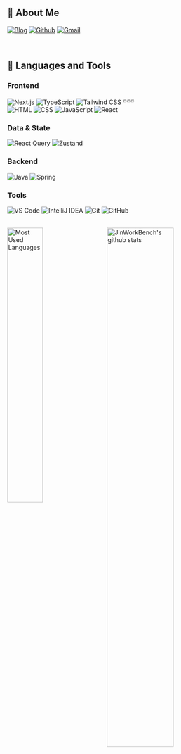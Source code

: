 <!--
**JinWorkBench/JinWorkBench** is a ✨ _special_ ✨ repository because its `README.md` (this file) appears on your GitHub profile.

Here are some ideas to get you started:

- 🔭 I’m currently working on ...
- 🌱 I’m currently learning ...
- 👯 I’m looking to collaborate on ...
- 🤔 I’m looking for help with ...
- 💬 Ask me about ...
- 📫 How to reach me: ...
- 😄 Pronouns: ...
- ⚡ Fun fact: ...
-->

<!-- Title -->
## 🚀 About Me

<!-- Badge -->
[![Blog](https://img.shields.io/badge/-Tistory-orange?style=flat&logo=tistory)](https://devbrew.tistory.com/)
[![Github](https://img.shields.io/badge/-Github-000?style=flat&logo=Github&logoColor=white)](https://github.com/JinWorkBench)
[![Gmail](https://img.shields.io/badge/-Gmail-c14438?style=flat&logo=Gmail&logoColor=white)](mailto:brilyent72@gmail.com)
<!--[![Portfolio](https://img.shields.io/badge/Portfolio-yellow?style=flat)](https://) -->
 
<br/>
<!-- content -->

<!-- Tech Stack -->
## 🧰 Languages and Tools
### Frontend
![Next.js](https://img.shields.io/badge/Next.js-000000?style=flat&logo=nextdotjs&logoColor=white)
![TypeScript](https://img.shields.io/badge/TypeScript-3178C6?style=flat&logo=typescript&logoColor=white)
![Tailwind CSS](https://img.shields.io/badge/Tailwind%20CSS-06B6D4?style=flat&logo=tailwindcss&logoColor=white)
<sup>🔥🔥🔥</sup>
<br/>
![HTML](https://img.shields.io/badge/HTML-E34F26?style=flat&logo=html5&logoColor=white)
![CSS](https://img.shields.io/badge/CSS-1572B6?style=flat&logo=css3&logoColor=white)
![JavaScript](https://img.shields.io/badge/JavaScript-F7DF1E?style=flat&logo=javascript&logoColor=000)
![React](https://img.shields.io/badge/React-61DAFB?style=flat&logo=react&logoColor=000)

### Data & State
![React Query](https://img.shields.io/badge/React%20Query-FF4154?style=flat&logo=reactquery&logoColor=white)
![Zustand](https://img.shields.io/badge/Zustand-18181B?style=flat)

### Backend
![Java](https://img.shields.io/badge/Java-007396?style=flat&logo=openjdk&logoColor=white)
![Spring](https://img.shields.io/badge/Spring-6DB33F?style=flat&logo=spring&logoColor=white)

<!--
### State Management
![Zustand](https://img.shields.io/badge/Zustand-18181B?style=flat-square)
-->

### Tools
![VS Code](https://img.shields.io/badge/VS%20Code-007ACC?style=flat&logo=visualstudiocode&logoColor=white)
![IntelliJ IDEA](https://img.shields.io/badge/IntelliJ%20IDEA-000000?style=flat&logo=intellijidea&logoColor=white)
![Git](https://img.shields.io/badge/Git-F05032?style=flat&logo=git&logoColor=white)
![GitHub](https://img.shields.io/badge/GitHub-181717?style=flat&logo=github&logoColor=white)

<!--
### Deployment
![Vercel](https://img.shields.io/badge/Vercel-000000?style=flat-square&logo=vercel&logoColor=white)
![Render](https://img.shields.io/badge/Render-46E3B7?style=flat-square&logo=render&logoColor=000)
-->

<br/>
<!-- Your github readme stats
You can use this api: https://github.com/anuraghazra/github-readme-stats
-->
<img width="55%" align="right" alt="JinWorkBench's github stats" src="https://github-readme-stats.vercel.app/api?username=JinWorkBench&show_icons=true&hide_border=true" />
<img width="40%" align="left" alt="Most Used Languages" src="https://github-readme-stats.vercel.app/api/top-langs/?username=JinWorkBench&layout=compact" />

